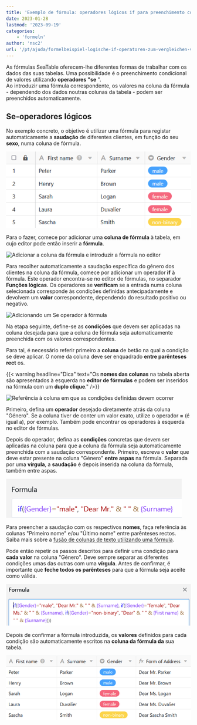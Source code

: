```yaml
---
title: 'Exemplo de fórmula: operadores lógicos if para preenchimento condicional de valores - SeaTable'
date: 2023-01-28
lastmod: '2023-09-19'
categories:
    - 'formeln'
author: 'nsc2'
url: '/pt/ajuda/formelbeispiel-logische-if-operatoren-zum-vergleichen-von-werten'
---
```


As fórmulas SeaTable oferecem-lhe diferentes formas de trabalhar com os dados das suas tabelas. Uma possibilidade é o preenchimento condicional de valores utilizando **operadores "se** ".  
Ao introduzir uma fórmula correspondente, os valores na coluna da fórmula - dependendo dos dados noutras colunas da tabela - podem ser preenchidos automaticamente.

## Se-operadores lógicos

No exemplo concreto, o objetivo é utilizar uma fórmula para registar automaticamente a **saudação** de diferentes clientes, em função do seu **sexo**, numa coluna de fórmula.

![Exemplo de tabela para a utilização de operadores "se" em fórmulas](images/Beispiel-Tabelle-fuer-die-Verwendung-von-If-Operatoren-in-Formeln.png)

Para o fazer, comece por adicionar uma **coluna de fórmula** à tabela, em cujo editor pode então inserir a **fórmula**.

![Adicionar a coluna da fórmula e introduzir a fórmula no editor](https://seatable.io/wp-content/uploads/2023/01/Hinzufuegen-der-Formel-Spalte-und-Eingabe-der-Formel-im-Editor.png)

Para recolher automaticamente a saudação específica do género dos clientes na coluna da fórmula, comece por adicionar um operador **if** à fórmula. Este operador encontra-se no editor de fórmulas, no separador **Funções lógicas**. Os operadores se **verificam** se a entrada numa coluna selecionada corresponde às condições definidas antecipadamente e devolvem um **valor** correspondente, dependendo do resultado positivo ou negativo.

![Adicionando um Se operador à fórmula](https://seatable.io/wp-content/uploads/2023/01/add-if-operator.jpg)

Na etapa seguinte, define-se as **condições** que devem ser aplicadas na coluna desejada para que a coluna de fórmula seja automaticamente preenchida com os valores correspondentes.

Para tal, é necessário referir primeiro a **coluna** de betão na qual a condição se deve aplicar. O nome da coluna deve ser enquadrado **entre parênteses rect** os.

{{< warning  headline="Dica"  text="Os **nomes das colunas** na tabela aberta são apresentados à esquerda no **editor de fórmulas** e podem ser inseridos na fórmula com um **duplo clique**." />}}

![Referência à coluna em que as condições definidas devem ocorrer](https://seatable.io/wp-content/uploads/2023/01/Verweis-auf-die-Spalte-in-der-die-definierten-Bedingungen-eintreten-muessen.png)

Primeiro, defina um **operador** desejado diretamente atrás da coluna "Género". Se a coluna tiver de conter um valor exato, utilize o operador **\=** (é igual a), por exemplo. Também pode encontrar os operadores à esquerda no editor de fórmulas.

Depois do operador, defina as **condições** concretas que devem ser aplicadas na coluna para que a coluna da fórmula seja automaticamente preenchida com a saudação correspondente. Primeiro, escreva o **valor** que deve estar presente na coluna "Género" **entre aspas** na fórmula. Separada por uma **vírgula**, a **saudação** é depois inserida na coluna da fórmula, também entre aspas.

![Adicionar uma condição à fórmula](images/Eine-Bedingung-zur-Formel-hinzufuegen.png)

Para preencher a saudação com os respectivos **nomes**, faça referência às colunas "Primeiro nome" e/ou "Último nome" entre parênteses rectos. Saiba mais sobre a [fusão de colunas de texto utilizando uma fórmula](https://seatable.io/pt/docs/formeln/formelbeispiel-zusammenfuehren-von-text-spalten-mit-hilfe-einer-formel/).

Pode então repetir os passos descritos para definir uma condição para **cada valor** na coluna "Género". Deve sempre separar as diferentes condições umas das outras com uma **vírgula**. Antes de confirmar, é importante que **feche todos os parênteses** para que a fórmula seja aceite como válida.

![fórmula de cálculo com várias condições](images/Vollstaendige-Formel-mit-mehreren-Bedingungen.png)

Depois de confirmar a fórmula introduzida, os **valores** definidos para cada condição são automaticamente escritos na **coluna da fórmula da** sua tabela.

![Resultados na coluna da fórmula com operadores if](images/Ergebnisse-in-der-Formel-Spalte-mit-If-Operatoren.png)
